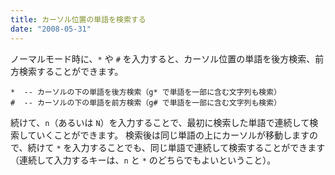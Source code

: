 ```yaml
---
title: カーソル位置の単語を検索する
date: "2008-05-31"
---
```


ノーマルモード時に、`*` や `#` を入力すると、カーソル位置の単語を後方検索、前方検索することができます。

~~~
*  -- カーソルの下の単語を後方検索（g* で単語を一部に含む文字列も検索）
#  -- カーソルの下の単語を前方検索（g# で単語を一部に含む文字列も検索）
~~~

続けて、`n`（あるいは `N`）を入力することで、最初に検索した単語で連続して検索していくことができます。
検索後は同じ単語の上にカーソルが移動しますので、続けて `*` を入力することでも、同じ単語で連続して検索することができます（連続して入力するキーは、`n` と `*` のどちらでもよいということ）。

